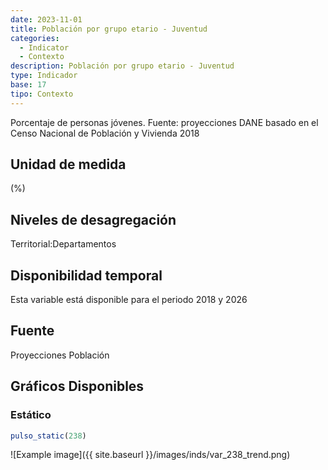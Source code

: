 ```yaml
---
date: 2023-11-01
title: Población por grupo etario - Juventud
categories:
  - Indicator
  - Contexto
description: Población por grupo etario - Juventud
type: Indicador
base: 17
tipo: Contexto
--- 
```


Porcentaje de personas jóvenes.
Fuente: proyecciones DANE basado en el Censo Nacional de Población y Vivienda 2018

## Unidad de medida
(%)

## Niveles de desagregación
Territorial:Departamentos

## Disponibilidad temporal
Esta variable está disponible para el periodo 2018 y 2026

## Fuente
Proyecciones Población

## Gráficos Disponibles

### Estático

``` R
pulso_static(238)
```

![Example image]({{ site.baseurl }}/images/inds/var_238_trend.png)